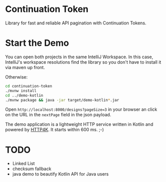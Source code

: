 # Continuation Token

Library for fast and reliable API pagination with Continuation Tokens.

# Start the Demo

You can open both projects in the same IntelliJ Workspace. In this case, IntelliJ's workspace resolutions find the library so you don't have to install it via maven up front.

Otherwise:

```bash
cd continuation-token
./mvnw install
cd ../demo-kotlin
./mvnw package && java -jar target/demo-kotlin*.jar
```

Open `http://localhost:8000/designs?pageSize=3` in your browser an click on the URL in the `nextPage` field in the json payload.

The demo application is a lightweight HTTP service written in Kotlin and powered by [HTTP4K](https://www.http4k.org/). It starts within 600 ms. ;-) 

# TODO

- Linked List
- checksum fallback
- java demo to beautify Kotlin API for Java users